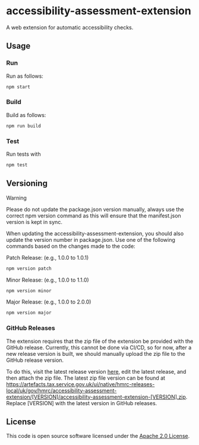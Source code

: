 # accessibility-assessment-extension

A web extension for automatic accessibility checks.

## Usage

### Run

Run as follows:

```bash
npm start
```

### Build

Build as follows:

```bash
npm run build
```

### Test

Run tests with
```bash
npm test
```

## Versioning

> [!WARNING]
> Please do not update the package.json version manually, 
> always use the correct npm version command as this will ensure that the manifest.json version is kept in sync.


When updating the accessibility-assessment-extension, you should also update the version number in package.json. Use one of the following commands based on the changes made to the code:

Patch Release: (e.g., 1.0.0 to 1.0.1)
```bash
npm version patch
```

Minor Release: (e.g., 1.0.0 to 1.1.0)
```bash
npm version minor
```

Major Release: (e.g., 1.0.0 to 2.0.0)
```bash
npm version major
```

### GitHub Releases 

The extension requires that the zip file of the extension be provided with the GitHub release. Currently, this cannot be done via CI/CD, so for now, after a new release version is built, we should manually upload the zip file to the GitHub release version.

To do this, visit the latest release version [here](https://github.com/hmrc/accessibility-assessment-extension/releases), 
edit the latest release, and then attach the zip file. The latest zip file version can be found at https://artefacts.tax.service.gov.uk/ui/native/hmrc-releases-local/uk/gov/hmrc/accessibility-assessment-extension/[VERSION]/accessibility-assessment-extension-[VERSION].zip. 
Replace [VERSION] with the latest version in GitHub releases.

## License

This code is open source software licensed under the [Apache 2.0 License]("http://www.apache.org/licenses/LICENSE-2.0.html").
